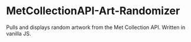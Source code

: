 # MetCollectionAPI-Art-Randomizer
 
Pulls and displays random artwork from the Met Collection API. Written in vanilla JS.

